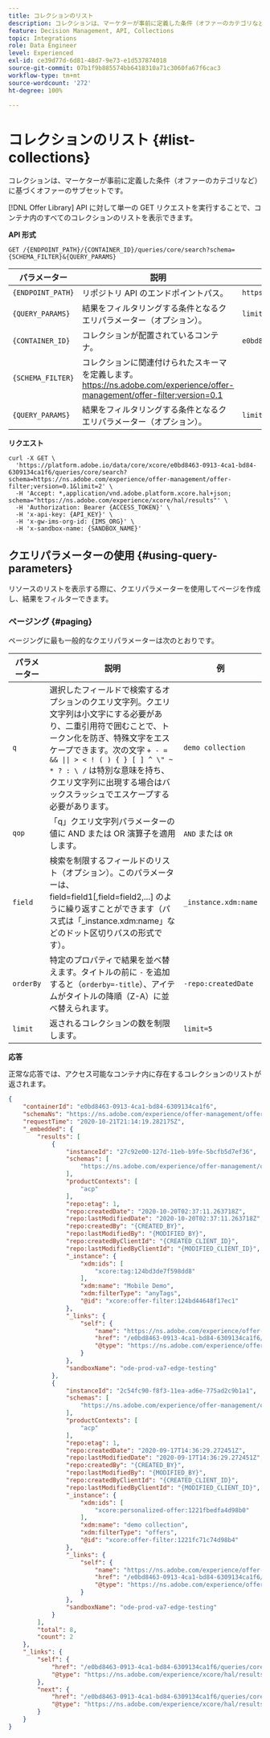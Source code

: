 ```yaml
---
title: コレクションのリスト
description: コレクションは、マーケターが事前に定義した条件（オファーのカテゴリなど）に基づくオファーのサブセットです。
feature: Decision Management, API, Collections
topic: Integrations
role: Data Engineer
level: Experienced
exl-id: ce39d77d-6d81-48d7-9e73-e1d537874018
source-git-commit: 07b1f9b885574bb6418310a71c3060fa67f6cac3
workflow-type: tm+mt
source-wordcount: '272'
ht-degree: 100%

---
```


# コレクションのリスト {#list-collections}

コレクションは、マーケターが事前に定義した条件（オファーのカテゴリなど）に基づくオファーのサブセットです。

[!DNL Offer Library] API に対して単一の GET リクエストを実行することで、コンテナ内のすべてのコレクションのリストを表示できます。

**API 形式**

```http
GET /{ENDPOINT_PATH}/{CONTAINER_ID}/queries/core/search?schema={SCHEMA_FILTER}&{QUERY_PARAMS}
```

| パラメーター | 説明 | 例 |
| --------- | ----------- | ------- |
| `{ENDPOINT_PATH}` | リポジトリ API のエンドポイントパス。 | `https://platform.adobe.io/data/core/xcore/` |
| `{QUERY_PARAMS}` | 結果をフィルタリングする条件となるクエリパラメーター（オプション）。 | `limit=2` |
| `{CONTAINER_ID}` | コレクションが配置されているコンテナ。 | `e0bd8463-0913-4ca1-bd84-6309134ca1f6` |
| `{SCHEMA_FILTER}` | コレクションに関連付けられたスキーマを定義します。 <https://ns.adobe.com/experience/offer-management/offer-filter;version=0.1> |
| `{QUERY_PARAMS}` | 結果をフィルタリングする条件となるクエリパラメーター（オプション）。 | `limit=1` |

**リクエスト**

```shell
curl -X GET \
  'https://platform.adobe.io/data/core/xcore/e0bd8463-0913-4ca1-bd84-6309134ca1f6/queries/core/search?schema=https://ns.adobe.com/experience/offer-management/offer-filter;version=0.1&limit=2' \
  -H 'Accept: *,application/vnd.adobe.platform.xcore.hal+json; schema="https://ns.adobe.com/experience/xcore/hal/results"' \
  -H 'Authorization: Bearer {ACCESS_TOKEN}' \
  -H 'x-api-key: {API_KEY}' \
  -H 'x-gw-ims-org-id: {IMS_ORG}' \
  -H 'x-sandbox-name: {SANDBOX_NAME}'
```

## クエリパラメーターの使用 {#using-query-parameters}

リソースのリストを表示する際に、クエリパラメーターを使用してページを作成し、結果をフィルターできます。

### ページング {#paging}

ページングに最も一般的なクエリパラメーターは次のとおりです。

| パラメーター | 説明 | 例 |
| --------- | ----------- | ------- |
| `q` | 選択したフィールドで検索するオプションのクエリ文字列。クエリ文字列は小文字にする必要があり、二重引用符で囲むことで、トークン化を防ぎ、特殊文字をエスケープできます。次の文字 `+ - = && \|\| > < ! ( ) { } [ ] ^ \" ~ * ? : \ /` は特別な意味を持ち、クエリ文字列に出現する場合はバックスラッシュでエスケープする必要があります。 | `demo collection` |
| `qop` | 「q」クエリ文字列パラメーターの値に AND または OR 演算子を適用します。 | `AND` または `OR` |
| `field` | 検索を制限するフィールドのリスト（オプション）。このパラメーターは、field=field1[,field=field2,...] のように繰り返すことができます（パス式は「_instance.xdm:name」などのドット区切りパスの形式です）。 | `_instance.xdm:name` |
| `orderBy` | 特定のプロパティで結果を並べ替えます。タイトルの前に `-` を追加すると（`orderby=-title`）、アイテムがタイトルの降順（Z-A）に並べ替えられます。 | `-repo:createdDate` |
| `limit` | 返されるコレクションの数を制限します。 | `limit=5` |

**応答**

正常な応答では、アクセス可能なコンテナ内に存在するコレクションのリストが返されます。

```json
{
    "containerId": "e0bd8463-0913-4ca1-bd84-6309134ca1f6",
    "schemaNs": "https://ns.adobe.com/experience/offer-management/offer-filter;version=0.1",
    "requestTime": "2020-10-21T21:14:19.282175Z",
    "_embedded": {
        "results": [
            {
                "instanceId": "27c92e00-127d-11eb-b9fe-5bcfb5d7ef36",
                "schemas": [
                    "https://ns.adobe.com/experience/offer-management/offer-filter;version=0.3"
                ],
                "productContexts": [
                    "acp"
                ],
                "repo:etag": 1,
                "repo:createdDate": "2020-10-20T02:37:11.263718Z",
                "repo:lastModifiedDate": "2020-10-20T02:37:11.263718Z",
                "repo:createdBy": "{CREATED_BY}",
                "repo:lastModifiedBy": "{MODIFIED_BY}",
                "repo:createdByClientId": "{CREATED_CLIENT_ID}",
                "repo:lastModifiedByClientId": "{MODIFIED_CLIENT_ID}",
                "_instance": {
                    "xdm:ids": [
                        "xcore:tag:124bd3de7f598dd8"
                    ],
                    "xdm:name": "Mobile Demo",
                    "xdm:filterType": "anyTags",
                    "@id": "xcore:offer-filter:124bd44648f17ec1"
                },
                "_links": {
                    "self": {
                        "name": "https://ns.adobe.com/experience/offer-management/offer-filter;version=0.3#27c92e00-127d-11eb-b9fe-5bcfb5d7ef36",
                        "href": "/e0bd8463-0913-4ca1-bd84-6309134ca1f6/instances/27c92e00-127d-11eb-b9fe-5bcfb5d7ef36",
                        "@type": "https://ns.adobe.com/experience/offer-management/offer-filter;version=0.3"
                    }
                },
                "sandboxName": "ode-prod-va7-edge-testing"
            },
            {
                "instanceId": "2c54fc90-f8f3-11ea-ad6e-775ad2c9b1a1",
                "schemas": [
                    "https://ns.adobe.com/experience/offer-management/offer-filter;version=0.3"
                ],
                "productContexts": [
                    "acp"
                ],
                "repo:etag": 1,
                "repo:createdDate": "2020-09-17T14:36:29.272451Z",
                "repo:lastModifiedDate": "2020-09-17T14:36:29.272451Z",
                "repo:createdBy": "{CREATED_BY}",
                "repo:lastModifiedBy": "{MODIFIED_BY}",
                "repo:createdByClientId": "{CREATED_CLIENT_ID}",
                "repo:lastModifiedByClientId": "{MODIFIED_CLIENT_ID}",
                "_instance": {
                    "xdm:ids": [
                        "xcore:personalized-offer:1221fbedfa4d98b0"
                    ],
                    "xdm:name": "demo collection",
                    "xdm:filterType": "offers",
                    "@id": "xcore:offer-filter:1221fc71c74d98b4"
                },
                "_links": {
                    "self": {
                        "name": "https://ns.adobe.com/experience/offer-management/offer-filter;version=0.3#2c54fc90-f8f3-11ea-ad6e-775ad2c9b1a1",
                        "href": "/e0bd8463-0913-4ca1-bd84-6309134ca1f6/instances/2c54fc90-f8f3-11ea-ad6e-775ad2c9b1a1",
                        "@type": "https://ns.adobe.com/experience/offer-management/offer-filter;version=0.3"
                    }
                },
                "sandboxName": "ode-prod-va7-edge-testing"
            }
        ],
        "total": 8,
        "count": 2
    },
    "_links": {
        "self": {
            "href": "/e0bd8463-0913-4ca1-bd84-6309134ca1f6/queries/core/search?schema=https://ns.adobe.com/experience/offer-management/offer-filter;version=0.1&limit=2",
            "@type": "https://ns.adobe.com/experience/xcore/hal/results"
        },
        "next": {
            "href": "/e0bd8463-0913-4ca1-bd84-6309134ca1f6/queries/core/search?start=2c54fc90-f8f3-11ea-ad6e-775ad2c9b1a1&orderby=instanceId&schema=https://ns.adobe.com/experience/offer-management/offer-filter;version=0.1&limit=2",
            "@type": "https://ns.adobe.com/experience/xcore/hal/results"
        }
    }
}
```
